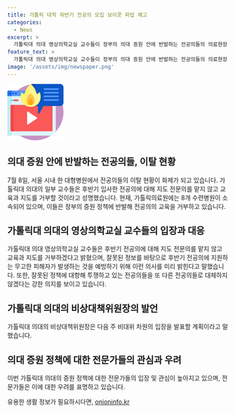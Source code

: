 ```yaml
---
title: 가톨릭 대학 하반기 전공의 모집 보이콧 파업 예고
categories:
  - News
excerpt: >
  가톨릭대 의대 영상의학교실 교수들이 정부의 의대 증원 안에 반발하는 전공의들의 의료현장 이탈을 지적하며, 무고한 피해자 발생을 우려하는 성명을 발표했다. 이들은 후반기 전공의에 대해 교육과 지도를 거부하겠다고 밝히고, 전공의 모집 강행에 반대하며 정부의 정책에 대항하는 투쟁을 선언했다. 정부의 증원 정책에 대한 보이콧 움직임이 여러 전공 분야에서 나오고 있으며, 비상대책위원장은 다음 주 비대위 차원의 입장을 발표할 예정이라고 전했다.
feature_text: >
  가톨릭대 의대 영상의학교실 교수들이 정부의 의대 증원 안에 반발하는 전공의들의 의료현장 이탈을 지적하며, 무고한 피해자 발생을 우려하는 성명을 발표했다. 이들은 후반기 전공의에 대해 교육과 지도를 거부하겠다고 밝히고, 전공의 모집 강행에 반대하며 정부의 정책에 대항하는 투쟁을 선언했다. 정부의 증원 정책에 대한 보이콧 움직임이 여러 전공 분야에서 나오고 있으며, 비상대책위원장은 다음 주 비대위 차원의 입장을 발표할 예정이라고 전했다.
image: '/assets/img/newspaper.png'
---
```


<p><img src="/assets/img/news.png" alt="rentncar 속보" /></p>

<h2 data-ke-size="size26">의대 증원 안에 반발하는 전공의들, 이탈 현황</h2>

<p data-ke-size="size16">7월 8일, 서울 시내 한 대형병원에서 전공의들의 이탈 현황이 화제가 되고 있습니다. 가톨릭대 의대의 일부 교수들은 후반기 입사한 전공의에 대해 지도 전문의를 맡지 않고 교육과 지도를 거부할 것이라고 성명했습니다. 현재, 가톨릭의료원에는 8개 수련병원이 소속되어 있으며, 이들은 정부의 증원 정책에 반발해 전공의의 교육을 거부하고 있습니다.</p>

<h2 data-ke-size="size26">가톨릭대 의대의 영상의학교실 교수들의 입장과 대응</h2>

<p data-ke-size="size16">가톨릭대 의대 영상의학교실 교수들은 후반기 전공의에 대해 지도 전문의를 맡지 않고 교육과 지도를 거부하겠다고 밝혔으며, 잘못된 정보를 바탕으로 후반기 전공의에 지원하는 무고한 피해자가 발생하는 것을 예방하기 위해 이런 의사를 미리 밝힌다고 말했습니다. 또한, 잘못된 정책에 대항해 투쟁하고 있는 전공의들을 또 다른 전공의들로 대체하지 않겠다는 강한 의지를 보이고 있습니다.</p>

<h2 data-ke-size="size26">가톨릭대 의대의 비상대책위원장의 발언</h2>

<p data-ke-size="size16">가톨릭대 의대의 비상대책위원장은 다음 주 비대위 차원의 입장을 발표할 계획이라고 말했습니다.</p>

<h2 data-ke-size="size26">의대 증원 정책에 대한 전문가들의 관심과 우려</h2> 

<p data-ke-size="size16">이번 가톨릭대 의대의 증원 정책에 대한 전문가들의 입장 및 관심이 높아지고 있으며, 전문가들은 이에 대한 우려를 표명하고 있습니다.</p>
유용한 생활 정보가 필요하시다면, <a href="https://onioninfo.kr" rel="dofollow">onioninfo.kr</a>


